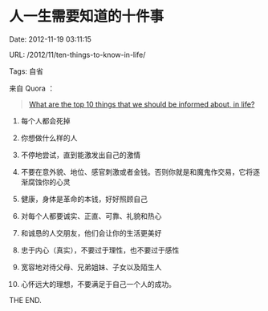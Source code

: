 # 人一生需要知道的十件事

Date: 2012-11-19 03:11:15

URL: /2012/11/ten-things-to-know-in-life/

Tags: 自省

来自 Quora ：

> [What are the top 10 things that we should be informed about, in life?][1]

1.  每个人都会死掉

2.  你想做什么样的人

3.  不停地尝试，直到能激发出自己的激情

4.  不要在意外貌、地位、感官刺激或者金钱。否则你就是和魔鬼作交易，它将逐渐腐蚀你的心灵

5.  健康，身体是革命的本钱，好好照顾自己

6.  对每个人都要诚实、正直、可靠、礼貌和热心

7.  和诚恳的人交朋友，他们会让你的生活更美好

8.  忠于内心（真实），不要过于理性，也不要过于感性

9.  宽容地对待父母、兄弟姐妹、子女以及陌生人

10.  心怀远大的理想，不要满足于自己一个人的成功。

THE END.

[1]:	http://www.quora.com/Life/What-are-the-top-10-things-that-we-should-be-informed-about-in-life
